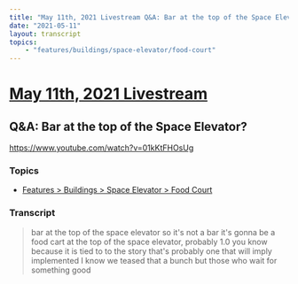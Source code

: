 ```yaml
---
title: "May 11th, 2021 Livestream Q&A: Bar at the top of the Space Elevator?"
date: "2021-05-11"
layout: transcript
topics:
    - "features/buildings/space-elevator/food-court"
---
```

# [May 11th, 2021 Livestream](../2021-05-11.md)
## Q&A: Bar at the top of the Space Elevator?
https://www.youtube.com/watch?v=01kKtFHOsUg

### Topics
* [Features > Buildings > Space Elevator > Food Court](../topics/features/buildings/space-elevator/food-court.md)

### Transcript

> bar at the top of the space elevator so it's not a bar it's gonna be a food cart at the top of the space elevator, probably 1.0 you know because it is tied to to the story that's probably one that will imply implemented I know we teased that a bunch but those who wait for something good
